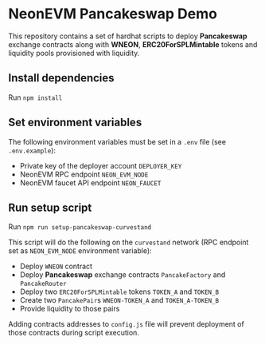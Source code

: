 # NeonEVM Pancakeswap Demo

This repository contains a set of hardhat scripts to deploy **Pancakeswap** exchange contracts along with **WNEON**, 
**ERC20ForSPLMintable** tokens and liquidity pools provisioned with liquidity.

## Install dependencies

Run `npm install`

## Set environment variables

The following environment variables must be set in a `.env` file (see `.env.example`):

- Private key of the deployer account `DEPLOYER_KEY`
- NeonEVM RPC endpoint `NEON_EVM_NODE`
- NeonEVM faucet API endpoint `NEON_FAUCET`

## Run setup script

Run `npm run setup-pancakeswap-curvestand`

This script will do the following on the `curvestand` network (RPC endpoint set as `NEON_EVM_NODE` environment variable):

- Deploy `WNEON` contract
- Deploy **Pancakeswap** exchange contracts `PancakeFactory` and `PancakeRouter`
- Deploy two `ERC20ForSPLMintable` tokens `TOKEN_A` and `TOKEN_B`
- Create two `PancakePair`s `WNEON-TOKEN_A` and `TOKEN_A-TOKEN_B`
- Provide liquidity to those pairs

Adding contracts addresses to `config.js` file will prevent deployment of those contracts during script execution.
